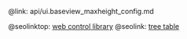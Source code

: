 @link: api/ui.baseview_maxheight_config.md

@seolinktop: [web control library](https://webix.com)
@seolink: [tree table](https://webix.com/widget/treetable/)